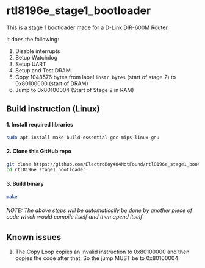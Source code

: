 # rtl8196e_stage1_bootloader
This is a stage 1 bootloader made for a D-Link DIR-600M Router.

It does the following:
1. Disable interrupts
2. Setup Watchdog
3. Setup UART
4. Setup and Test DRAM
5. Copy 1048576 bytes from label `instr_bytes` (start of stage 2) to 0x80100000 (start of DRAM)
6. Jump to 0x80100004 (Start of Stage 2 in RAM)

## Build instruction (Linux)
#### 1. Install required libraries
```bash
sudo apt install make build-essential gcc-mips-linux-gnu
```

#### 2. Clone this GitHub repo
```bash
git clone https://github.com/ElectroBoy404NotFound/rtl8196e_stage1_bootloader
cd rtl8196e_stage1_bootloader
```

#### 3. Build binary
```bash
make
```

###### NOTE: The above steps will be automatically be done by another piece of code which would compile itself and then apend itself

## Known issues
1. The Copy Loop copies an invalid instruction to 0x80100000 and then copies the code after that. So the jump MUST be to 0x80100004